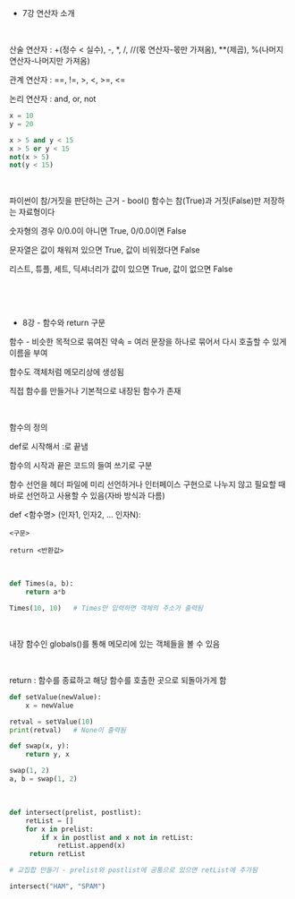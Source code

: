 * 7강 연산자 소개

​

산술 연산자 : +(정수 < 실수), -, *, /, //(몫 연산자-몫만 가져옴), **(제곱), %(나머지 연산자-나머지만 가져옴)

관계 연산자 : ==, !=, >, <, >=, <=

논리 연산자 : and, or, not

```python
x = 10
y = 20

x > 5 and y < 15
x > 5 or y < 15
not(x > 5)
not(y < 15)
```

​

파이썬이 참/거짓을 판단하는 근거 - bool() 함수는 참(True)과 거짓(False)만 저장하는 자료형이다

숫자형의 경우 0/0.0이 아니면 True, 0/0.0이면 False

문자열은 값이 채워져 있으면 True, 값이 비워졌다면 False

리스트, 튜플, 세트, 딕셔너리가 값이 있으면 True, 값이 없으면 False

​

​

* 8강 - 함수와 return 구문

함수 - 비슷한 목적으로 묶여진 약속 = 여러 문장을 하나로 묶어서 다시 호출할 수 있게 이름을 부여

함수도 객체처럼 메모리상에 생성됨

직접 함수를 만들거나 기본적으로 내장된 함수가 존재

​

함수의 정의

def로 시작해서 :로 끝냄

함수의 시작과 끝은 코드의 들여 쓰기로 구분

함수 선언을 헤더 파일에 미리 선언하거나 인터페이스 구현으로 나누지 않고 필요할 때 바로 선언하고 사용할 수 있음(자바 방식과 다름)

def <함수명> (인자1, 인자2, ... 인자N):

	<구문>

	return <반환값>

​

```python
def Times(a, b):
	return a*b

Times(10, 10)   # Times만 입력하면 객체의 주소가 출력됨
```
​


내장 함수인 globals()를 통해 메모리에 있는 객체들을 볼 수 있음

​

return : 함수를 종료하고 해당 함수를 호출한 곳으로 되돌아가게 함

```python
def setValue(newValue):
	x = newValue

retval = setValue(10)
print(retval)   # None이 출력됨

def swap(x, y):
	return y, x

swap(1, 2)
a, b = swap(1, 2)
```

​

```python
def intersect(prelist, postlist):
	retList = []
	for x in prelist:
		if x in postlist and x not in retList:
			retList.append(x)
     return retList

# 교집합 만들기 - prelist와 postlist에 공통으로 있으면 retList에 추가됨

intersect("HAM", "SPAM")
```
